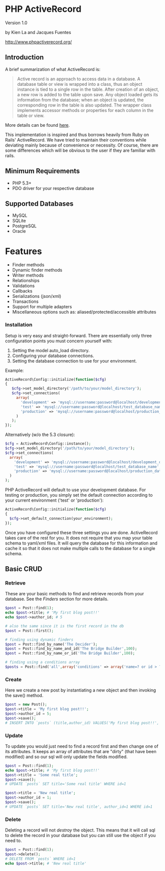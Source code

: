# PHP ActiveRecord #

Version 1.0

by Kien La and Jacques Fuentes

<http://www.phpactiverecord.org/>

## Introduction ##
A brief summarization of what ActiveRecord is:

> Active record is an approach to access data in a database. A database table or view is wrapped into a class,
> thus an object instance is tied to a single row in the table. After creation of an object, a new row is added to
> the table upon save. Any object loaded gets its information from the database; when an object is updated, the
> corresponding row in the table is also updated. The wrapper class implements accessor methods or properties for
> each column in the table or view.

More details can be found [here](http://en.wikipedia.org/wiki/Active_record_pattern).

This implementation is inspired and thus borrows heavily from Ruby on Rails' ActiveRecord.
We have tried to maintain their conventions while deviating mainly because of convenience or necessity.
Of course, there are some differences which will be obvious to the user if they are familiar with rails.

## Minimum Requirements ##

- PHP 5.3+
- PDO driver for your respective database

## Supported Databases ##

- MySQL
- SQLite
- PostgreSQL
- Oracle

# Features ##

- Finder methods
- Dynamic finder methods
- Writer methods
- Relationships
- Validations
- Callbacks
- Serializations (json/xml)
- Transactions
- Support for multiple adapters
- Miscellaneous options such as: aliased/protected/accessible attributes

### Installation ##

Setup is very easy and straight-forward. There are essentially only three configuration points you must concern yourself with:

1. Setting the model auto_load directory.
2. Configuring your database connections.
3. Setting the database connection to use for your environment.

Example:

```php
ActiveRecord\Config::initialize(function($cfg)
{
   $cfg->set_model_directory('/path/to/your/model_directory');
   $cfg->set_connections(
     array(
       'development' => 'mysql://username:password@localhost/development_database_name',
       'test' => 'mysql://username:password@localhost/test_database_name',
       'production' => 'mysql://username:password@localhost/production_database_name'
     )
   );
});
```

Alternatively (w/o the 5.3 closure):

```php
$cfg = ActiveRecord\Config::instance();
$cfg->set_model_directory('/path/to/your/model_directory');
$cfg->set_connections(
  array(
    'development' => 'mysql://username:password@localhost/development_database_name',
    'test' => 'mysql://username:password@localhost/test_database_name',
    'production' => 'mysql://username:password@localhost/production_database_name'
  )
);
```

PHP ActiveRecord will default to use your development database. For testing or production, you simply set the default
connection according to your current environment ('test' or 'production'):

```php
ActiveRecord\Config::initialize(function($cfg)
{
  $cfg->set_default_connection(your_environment);
});
```

Once you have configured these three settings you are done. ActiveRecord takes care of the rest for you.
It does not require that you map your table schema to yaml/xml files. It will query the database for this information and
cache it so that it does not make multiple calls to the database for a single schema.

## Basic CRUD ##

### Retrieve ###
These are your basic methods to find and retrieve records from your database.
See the *Finders* section for more details.

```php
$post = Post::find(1);
echo $post->title; # 'My first blog post!!'
echo $post->author_id; # 5

# also the same since it is the first record in the db
$post = Post::first();

# finding using dynamic finders
$post = Post::find_by_name('The Decider');
$post = Post::find_by_name_and_id('The Bridge Builder',100);
$post = Post::find_by_name_or_id('The Bridge Builder',100);

# finding using a conditions array
$posts = Post::find('all',array('conditions' => array('name=? or id > ?','The Bridge Builder',100)));
```

### Create ###
Here we create a new post by instantiating a new object and then invoking the save() method.

```php
$post = new Post();
$post->title = 'My first blog post!!';
$post->author_id = 5;
$post->save();
# INSERT INTO `posts` (title,author_id) VALUES('My first blog post!!', 5)
```

### Update ###
To update you would just need to find a record first and then change one of its attributes.
It keeps an array of attributes that are "dirty" (that have been modified) and so our
sql will only update the fields modified.

```php
$post = Post::find(1);
echo $post->title; # 'My first blog post!!'
$post->title = 'Some real title';
$post->save();
# UPDATE `posts` SET title='Some real title' WHERE id=1

$post->title = 'New real title';
$post->author_id = 1;
$post->save();
# UPDATE `posts` SET title='New real title', author_id=1 WHERE id=1
```

### Delete ###
Deleting a record will not *destroy* the object. This means that it will call sql to delete
the record in your database but you can still use the object if you need to.

```php
$post = Post::find(1);
$post->delete();
# DELETE FROM `posts` WHERE id=1
echo $post->title; # 'New real title'
```

